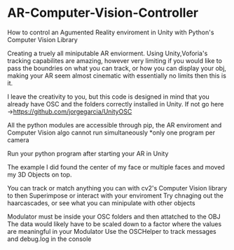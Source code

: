 # AR-Computer-Vision-Controller
How to control an Agumented Reality enviroment in Unity with Python's Computer Vision Library

Creating a truely all miniputable AR enviorment.
Using Unity,Voforia's tracking capabilites are amazing, however very limiting 
if you would like to pass the boundries on what you can track, or how you can display your obj, making your AR seem 
almost cinematic with essentially no limits then this is it.

I leave the creativity to you, but this code is designed in mind that you already have OSC and the folders correctly 
installed in Unity. If not go here ->https://github.com/jorgegarcia/UnityOSC

All the python modules are accessible through pip, the AR enviroment and Computer Vision algo cannot run simultaneously
*only one program per camera

Run your python program after starting your AR in Unity

The example I did found the center of my face or multiple faces and moved my 3D Objects on top.

You can track or match anything you can with cv2's Computer Vision library to then Superimpose or interact with your enviroment
Try chnaging out the haarcascades, or see what you can minipulate with other objects


Modulator must be inside your OSC folders and then attatched to the OBJ
The data would likely have to be scaled down to a factor where the values are meaningful in your Modulator
Use the OSCHelper to track messages and debug.log in the console
 
